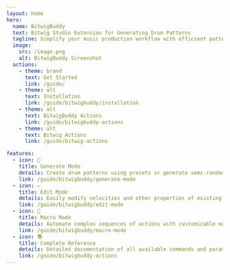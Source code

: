 ```yaml
---
layout: home
hero:
  name: BitwigBuddy
  text: Bitwig Studio Extension for Generating Drum Patterns
  tagline: Simplify your music production workflow with efficient pattern creation and macro automation
  image:
    src: /image.png
    alt: BitwigBuddy Screenshot
  actions:
    - theme: brand
      text: Get Started
      link: /guide/
    - theme: alt
      text: Installation
      link: /guide/bitwigbuddy/installation
    - theme: alt
      text: BitwigBuddy Actions
      link: /guide/bitwigbuddy-actions
    - theme: alt
      text: Bitwig Actions
      link: /guide/bitwig-actions

features:
  - icon: 🥁
    title: Generate Mode
    details: Create drum patterns using presets or generate semi-random patterns with customizable parameters
    link: /guide/bitwigbuddy/generate-mode
  - icon: ✏️
    title: Edit Mode
    details: Easily modify velocities and other properties of existing MIDI patterns
    link: /guide/bitwigbuddy/edit-mode
  - icon: 🤖
    title: Macro Mode
    details: Automate complex sequences of actions with customizable macros
    link: /guide/bitwigbuddy/macro-mode
  - icon: 📚
    title: Complete Reference
    details: Detailed documentation of all available commands and parameters
    link: /guide/bitwigbuddy-actions
---
```

